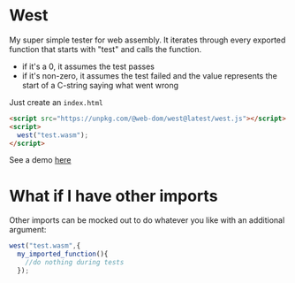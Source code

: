 # West
My super simple tester for web assembly. It iterates through every exported function that starts with "test" and calls the function.

* if it's a 0, it assumes the test passes
* if it's non-zero, it assumes the test failed and the value represents the start of a C-string saying what went wrong

Just create an `index.html`
```html
<script src="https://unpkg.com/@web-dom/west@latest/west.js"></script>
<script>
  west("test.wasm");
</script>
```

See a demo [here](https://web-dom.github.io/west/)

# What if I have other imports

Other imports can be mocked out to do whatever you like with an additional argument:

```javascript
west("test.wasm",{
  my_imported_function(){
    //do nothing during tests
  });
```
